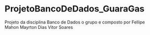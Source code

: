 ProjetoBancoDeDados_GuaraGas
============================

Projeto da disciplina Banco de Dados
o grupo e composto por
Fellipe Mahon
Mayrton Dias
Vitor Soares
